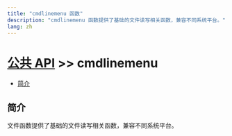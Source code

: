 ```yaml
---
title: "cmdlinemenu 函数"
description: "cmdlinemenu 函数提供了基础的文件读写相关函数，兼容不同系统平台。"
lang: zh
---
```


# [公共 API](../) >> cmdlinemenu


<!-- vim-markdown-toc GFM -->

- [简介](#简介)

<!-- vim-markdown-toc -->

## 简介

文件函数提供了基础的文件读写相关函数，兼容不同系统平台。


